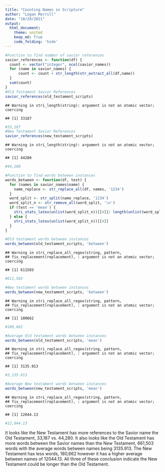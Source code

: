 ```yaml
---
title: "Counting Names in Scripture"
author: "Logan Morrill"
date: "10/20/2021"
output: 
  html_document:
    theme: united
    keep_md: True
    code_folding: 'hide'
---
```









```r
#Function to find number of savior references
savior_references <- function(df) {
  count <- vector("integer", ncol(savior_names))
  for (name in savior_names) {
      count <- count + str_length(str_extract_all(df,name))
  }
  sum(count)
}
#Old Testament Savior References
savior_references(old_testament_scripts)
```

```
## Warning in stri_length(string): argument is not an atomic vector; coercing
```

```
## [1] 33187
```

```r
#33,187
#New Testament Savior References
savior_references(new_testament_scripts)
```

```
## Warning in stri_length(string): argument is not an atomic vector; coercing
```

```
## [1] 44280
```

```r
#44,280
```


```r
#Function to find words between instances
words_between <- function(df, test) {
  for (names in savior_names$name) {
    name_replace <- str_replace_all(df, names, '1234')
  }
  word_split <- str_split(name_replace, '1234')
  word_split_n <- str_remove_all(word_split, '\n')
  if (test == 'mean') {
    stri_stats_latex(unlist(word_split_n))[[4]]/ length(unlist(word_split))
  } else {
    stri_stats_latex(unlist(word_split_n))[[4]]
  }
}
```


```r
#Old testament words between instances
words_between(old_testament_scripts, 'between')
```

```
## Warning in stri_replace_all_regex(string, pattern,
## fix_replacement(replacement), : argument is not an atomic vector; coercing
```

```
## [1] 611503
```

```r
#611,503

#New testament words between instances
words_between(new_testament_scripts, 'between')
```

```
## Warning in stri_replace_all_regex(string, pattern,
## fix_replacement(replacement), : argument is not an atomic vector; coercing
```

```
## [1] 180662
```

```r
#180,662

#Average Old testament words between instances
words_between(old_testament_scripts, 'mean')
```

```
## Warning in stri_replace_all_regex(string, pattern,
## fix_replacement(replacement), : argument is not an atomic vector; coercing
```

```
## [1] 3135.913
```

```r
#3,135.913

#Average New testament words between instances
words_between(new_testament_scripts, 'mean')
```

```
## Warning in stri_replace_all_regex(string, pattern,
## fix_replacement(replacement), : argument is not an atomic vector; coercing
```

```
## [1] 12044.13
```

```r
#12,044.13
```
  It looks like the New Testament has more references to the Savior name the Old Testament, 33,187 vs. 44,280. It also looks like the Old Testament has more words between the Savior names than the New Testament, 661,503 words with the average words between names being 3135.913. The New Testament has less words, 180,662 however it has a higher average between names of 12044.13.
  All three of these conclusion indicate the New Testament could be longer than the Old Testament. 


